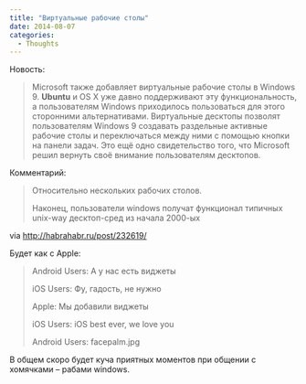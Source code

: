 ```yaml
---
title: "Виртуальные рабочие столы"
date: 2014-08-07
categories:
  - Thoughts
---
```


Новость:

> Microsoft также добавляет виртуальные рабочие столы в Windows 9. **Ubuntu** и OS X уже давно поддерживают эту функциональность, а пользователям Windows приходилось пользоваться для этого сторонними альтернативами. Виртуальные десктопы позволят пользователям Windows 9 создавать раздельные активные рабочие столы и переключаться между ними с помощью кнопки на панели задач. Это ещё одно свидетельство того, что Microsoft решил вернуть своё внимание пользователям десктопов.

Комментарий:

> Относительно нескольких рабочих столов.
>
> Наконец, пользователи windows получат функционал типичных unix-way десктоп-сред из начала 2000-ых

via http://habrahabr.ru/post/232619/

Будет как с Apple:

> Android Users: А у нас есть виджеты
>
> iOS Users: Фу, гадость, не нужно
>
> Apple: Мы добавили виджеты
> 
> iOS Users: iOS best ever, we love you
> 
> Android Users: facepalm.jpg

В общем скоро будет куча приятных моментов при общении с хомячками – рабами windows.
